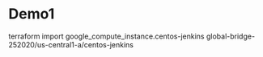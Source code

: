 # Demo1
terraform import google_compute_instance.centos-jenkins global-bridge-252020/us-central1-a/centos-jenkins
